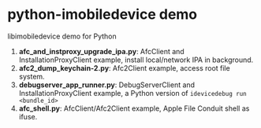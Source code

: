 python-imobiledevice demo
=========================

libimobiledevice demo for Python

1. **afc_and_instproxy_upgrade_ipa.py**: AfcClient and InstallationProxyClient example, install local/network IPA in background.
2. **afc2_dump_keychain-2.py**: Afc2Client example, access root file system.
3. **debugserver_app_runner.py**: DebugServerClient and InstallationProxyClient example, a Python version of `idevicedebug run <bundle_id>`
4. **afc_shell.py**: AfcClient/Afc2Client example, Apple File Conduit shell as ifuse.
